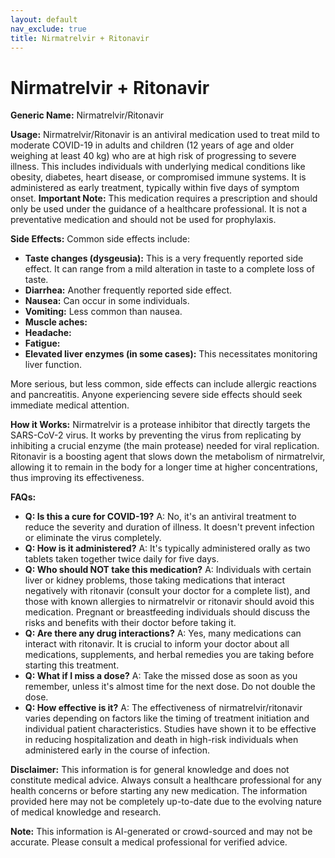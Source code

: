```yaml
---
layout: default
nav_exclude: true
title: Nirmatrelvir + Ritonavir
---
```


# Nirmatrelvir + Ritonavir

**Generic Name:** Nirmatrelvir/Ritonavir

**Usage:**  Nirmatrelvir/Ritonavir is an antiviral medication used to treat mild to moderate COVID-19 in adults and children (12 years of age and older weighing at least 40 kg) who are at high risk of progressing to severe illness.  This includes individuals with underlying medical conditions like obesity, diabetes, heart disease, or compromised immune systems. It is administered as early treatment, typically within five days of symptom onset.  **Important Note:** This medication requires a prescription and should only be used under the guidance of a healthcare professional.  It is not a preventative medication and should not be used for prophylaxis.

**Side Effects:** Common side effects include:

* **Taste changes (dysgeusia):**  This is a very frequently reported side effect.  It can range from a mild alteration in taste to a complete loss of taste.
* **Diarrhea:**  Another frequently reported side effect.
* **Nausea:**  Can occur in some individuals.
* **Vomiting:** Less common than nausea.
* **Muscle aches:**
* **Headache:**
* **Fatigue:**
* **Elevated liver enzymes (in some cases):** This necessitates monitoring liver function.

More serious, but less common, side effects can include allergic reactions and pancreatitis.  Anyone experiencing severe side effects should seek immediate medical attention.

**How it Works:** Nirmatrelvir is a protease inhibitor that directly targets the SARS-CoV-2 virus.  It works by preventing the virus from replicating by inhibiting a crucial enzyme (the main protease) needed for viral replication. Ritonavir is a boosting agent that slows down the metabolism of nirmatrelvir, allowing it to remain in the body for a longer time at higher concentrations, thus improving its effectiveness.

**FAQs:**

* **Q: Is this a cure for COVID-19?** A: No, it's an antiviral treatment to reduce the severity and duration of illness. It doesn't prevent infection or eliminate the virus completely.
* **Q: How is it administered?** A: It's typically administered orally as two tablets taken together twice daily for five days.
* **Q: Who should NOT take this medication?** A:  Individuals with certain liver or kidney problems, those taking medications that interact negatively with ritonavir (consult your doctor for a complete list), and those with known allergies to nirmatrelvir or ritonavir should avoid this medication. Pregnant or breastfeeding individuals should discuss the risks and benefits with their doctor before taking it.
* **Q: Are there any drug interactions?** A: Yes, many medications can interact with ritonavir.  It is crucial to inform your doctor about all medications, supplements, and herbal remedies you are taking before starting this treatment.
* **Q: What if I miss a dose?** A: Take the missed dose as soon as you remember, unless it's almost time for the next dose.  Do not double the dose.
* **Q: How effective is it?** A: The effectiveness of nirmatrelvir/ritonavir varies depending on factors like the timing of treatment initiation and individual patient characteristics.  Studies have shown it to be effective in reducing hospitalization and death in high-risk individuals when administered early in the course of infection.


**Disclaimer:** This information is for general knowledge and does not constitute medical advice.  Always consult a healthcare professional for any health concerns or before starting any new medication.  The information provided here may not be completely up-to-date due to the evolving nature of medical knowledge and research.


**Note:** This information is AI-generated or crowd-sourced and may not be accurate. Please consult a medical professional for verified advice.
